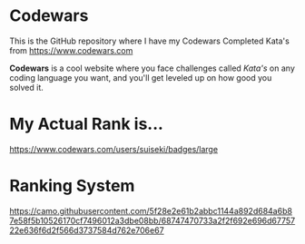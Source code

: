 # Codewars

This is the GitHub repository where I have my Codewars Completed Kata's from https://www.codewars.com

**Codewars** is a cool website where you face challenges called *Kata's* on any coding language you want, and you'll get leveled up on how good you solved it.

# My Actual Rank is...

https://www.codewars.com/users/suiseki/badges/large

# Ranking System

https://camo.githubusercontent.com/5f28e2e61b2abbc1144a892d684a6b87e58f5b10526170cf7496012a3dbe08bb/68747470733a2f2f692e696d6775722e636f6d2f566d3737584d762e706e67


